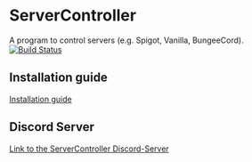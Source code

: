 # ServerController
A program to control servers (e.g. Spigot, Vanilla, BungeeCord).  
[![Build Status](https://travis-ci.org/SE7-KN8/ServerController.svg?branch=master)](https://travis-ci.org/SE7-KN8/ServerController)

## Installation guide
[Installation guide](https://github.com/SE7-KN8/ServerController/wiki)

## Discord Server
[Link to the ServerController Discord-Server](https://discord.gg/vPeHPdy)
